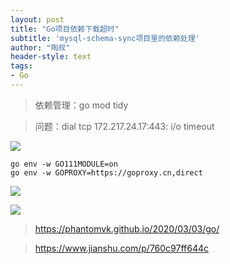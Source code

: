 ```yaml
---
layout: post
title: "Go项目依赖下载超时"
subtitle: 'mysql-schema-sync项目里的依赖处理'
author: "陶叔"
header-style: text
tags:
- Go
---
```


> 依赖管理：go mod tidy

> 问题：dial tcp 172.217.24.17:443: i/o timeout

![](https://tjj006-1302037511.cos.ap-shanghai.myqcloud.com/2021/09/06/16309095344070.jpg)

```
go env -w GO111MODULE=on
go env -w GOPROXY=https://goproxy.cn,direct
```

![](https://tjj006-1302037511.cos.ap-shanghai.myqcloud.com/2021/09/06/16309125667947.jpg)

![](https://tjj006-1302037511.cos.ap-shanghai.myqcloud.com/2021/09/06/16309125039410.jpg)

> https://phantomvk.github.io/2020/03/03/go/

> https://www.jianshu.com/p/760c97ff644c